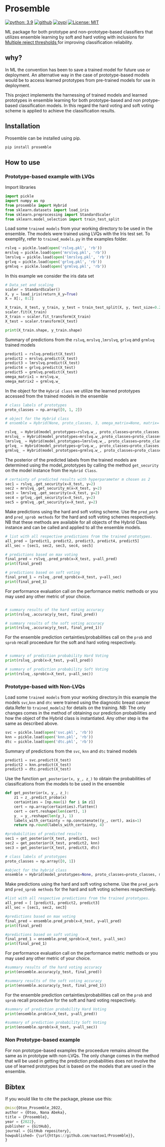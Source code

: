 # Prosemble
[![python: 3.9](https://img.shields.io/badge/python-3.9-blue.svg)](https://www.python.org/downloads/release/python-390/)
[![github](https://img.shields.io/badge/version-0.0.2-yellow.svg)](https://github.com/naotoo1/Prosemble)
[![pypi](https://img.shields.io/badge/pypi-0.0.2-orange.svg)](https://pypi.org/project/prosemble)
[![License: MIT](https://img.shields.io/badge/License-MIT-green.svg)](https://opensource.org/licenses/MIT)

ML package for both prototype and non-prototype-based classifiers that utilizes ensemble learning by soft and hard voting with inclusions for [Multiple reject thresholds ](https://github.com/naotoo1/prosemble) for improving classification reliability.

## why?
In ML the convention has been to save a trained model for future use or deployment. An alternative way in the case of prototype-based models would be to access learned prototypes from pre-trained models for use in deployment.

This project implements the harnessing of trained models and learned prototypes in ensemble learning for both prototype-based and non protype-based classification models. In this regard the hard voting and soft voting scheme is applied to achieve the classification results. 

## Installation
Prosemble can be installed using pip.
```python
pip install prosemble
```

## How to use
### Prototype-based example with LVQs
Import libraries
```python
import pickle
import numpy as np
from prosemble import Hybrid
from sklearn.datasets import load_iris
from sklearn.preprocessing import StandardScaler
from sklearn.model_selection import train_test_split
```
Load some ```trained models``` from your working directory to be used in the ensemble. The models were trained using LVQs with the Iris test set. To exemplify, refer to ```trained_models.py``` in the examples folder.
```python
rslvq = pickle.load(open('rslvq.pkl', 'rb'))
mrslvq = pickle.load(open('mrslvq.pkl', 'rb'))
lmrslvq = pickle.load(open('lmrslvq.pkl', 'rb'))
grlvq = pickle.load(open('grlvq.pkl', 'rb'))
grmlvq = pickle.load(open('grmlvq.pkl', 'rb'))

```
In this example we consider the iris data set
```python
# Data_set and scaling
scaler = StandardScaler()
X, y = load_iris(return_X_y=True)
X = X[:, 0:2]

X_train, X_test, y_train, y_test = train_test_split(X, y, test_size=0.2)
scaler.fit(X_train)
X_train = scaler.fit_transform(X_train)
X_test = scaler.transform(X_test)

print(X_train.shape, y_train.shape)
```
Summary of predictions from the ```rslvq```, ```mrslvq``` ,```lmrslvq```, ```grlvq``` and ```grmlvq``` trained models
```python
predict1 = rslvq.predict(X_test)
predict2 = mrslvq.predict(X_test)
predict3 = lmrslvq.predict(X_test)
predict4 = grlvq.predict(X_test)
predict5 = grmlvq.predict(X_test)
omega_matrix1 = mrslvq.w_
omega_matrix2 = grmlvq.w_
```
In the object for the ```Hybrid class``` we utilize the learned prototypes accessed from the trained models in the ensemble
```python
# class labels of prototypes
proto_classes = np.array([0, 1, 2])

# object for the Hybrid class
# ensemble = Hybrid(None, proto_classes, 3, omega_matrix=None, matrix='n')

rslvq_ = Hybrid(model_prototypes=rslvq.w_, proto_classes=proto_classes, mm=3, omega_matrix=None, matrix='n')
mrslvq_ = Hybrid(model_prototypes=mrslvq.w_,proto_classes=proto_classes, mm=3, omega_matrix=omega_matrix1, matrix='y')
lmrslvq_ = Hybrid(model_prototypes=lmrslvq.w_, proto_classes=proto_classes, mm=3, omega_matrix=None, matrix='n')
grlvq_ = Hybrid(model_prototypes=grlvq.w_, proto_classes=proto_classes,mm=3, omega_matrix=None, matrix='n')
grmlvq_ = Hybrid(model_prototypes=grmlvq.w_, proto_classes=proto_classes,mm=3, omega_matrix=None, matrix='n')
```
The posterior of the predicted labels from the trained models are determined using the model_prototypes by calling the method ```get_security``` on the model instance from the ```Hybrid Class```.
```python
# certainty of predicted results with hyperparameter m chosen as 2
sec1 = rslvq_.get_security(x=X_test, y=2)
sec2 = mrslvq_.get_security_m(x=X_test, y=2)
sec3 = lmrslvq_.get_security(x=X_test, y=2)
sec4 = grlvq_.get_security(x=X_test, y=2)
sec5 = grmlvq_.get_security(x=X_test, y=2)
```
Make predictions using the hard and soft voting scheme. Use the ```pred_porb``` and ```pred_sprob methods``` for the hard and soft voting schemes respectively.
NB that these methods are available for all objects of the Hybrid Class instance and can be called and applied to all the ensemble models.
```python
# list with all respective predictions from the trained prototypes.
all_pred = [predict1, predict2, predict3, predict4, predict5]
all_sec = [sec1, sec2, sec3, sec4, sec5]

# predictions based on max voting
final_pred = rslvq_.pred_prob(x=X_test, y=all_pred)
print(final_pred)

# predictions based on soft voting
final_pred_1 = rslvq_.pred_sprob(x=X_test, y=all_sec)
print(final_pred_1)

```
For performance evaluation call on the performance metric methods or you may used any other metric of your choice.

```python

# summary results of the hard voting accuracy
print(rslvq_.accuracy(y_test, final_pred))

# summary results of the soft voting accuracy
print(rslvq_.accuracy(y_test, final_pred_1))
```

For the ensemble prediction certainties/probabilities call on the ```prob``` and ```sprob``` recall proceedure for the soft and hard voting respectively.
```python

# summary of prediction probability Hard Voting
print(rslvq_.prob(x=X_test, y=all_pred))

# summary of prediction probability Soft Voting
print(rslvq_.sprob(x=X_test, y=all_sec))
```
### Prototype-based with Non-LVQs
Load some ```trained models``` from your working directory.In this example the models ```svc```,```knn``` and ```dtc``` were trained using the diagnostic breast cancer data.Refer to ```trained_models2``` for details on the training. NB: The only changes comes in the method of obtaining our prediction probabilities and how the object of the Hybrid class is instantiated. Any other step is the same as described above.

```python 
svc = pickle.load(open('svc.pkl', 'rb'))
knn = pickle.load(open('knn.pkl', 'rb'))
dtc = pickle.load(open('dtc.pkl', 'rb'))
```
Summary of predictions from the ```svc```, ```knn``` and ```dtc``` trained models
```python
predict1 = svc.predict(X_test)
predict2 = knn.predict(X_test)
predict3 = dtc.predict(X_test)
```
Use the function ```get_posterior(x, y_, z_)``` to obtain the probabilities of classifications from the models to be used in the ensemble
```python
def get_posterior(x, y_, z_):
    z1 = z_.predict_proba(x)
    certainties = [np.max(i) for i in z1]
    cert = np.array(certainties).flatten()
    cert = cert.reshape(len(cert), 1)
    y_ = y_.reshape(len(y_), 1)
    labels_with_certainty = np.concatenate((y_, cert), axis=1)
    return np.round(labels_with_certainty, 4)
  ```
  
```python
#probabilities of predicted results
sec1 = get_posterior(X_test, predict1, svc)
sec2 = get_posterior(X_test, predict2, knn)
sec3 = get_posterior(X_test, predict3, dtc)
```

```python
# class labels of prototypes
proto_classes = np.array([0, 1])

#object for the hybrid class
ensemble = Hybrid(model_prototypes=None, proto_classes=proto_classes, mm=2, omega_matrix=None, matrix='n')
```

Make predictions using the hard and soft voting scheme. Use the ```pred_porb``` and ```pred_sprob methods``` for the hard and soft voting schemes respectively.
```python
#list with all respective predictions from the trained prototypes.
all_pred = [ [predict1, predict2, predict3]
all_sec = [sec1, sec2, sec3]

#predictions based on max voting
final_pred = ensemble.pred_prob(x=X_test, y=all_pred)
print(final_pred)

#predictions based on soft voting
final_pred_1 = ensemble.pred_sprob(x=X_test, y=all_sec)
print(final_pred_1)
```
For performance evaluation call on the performance metric methods or you may used any other metric of your choice.
```python
#summary results of the hard voting accuracy
print(ensemble.accuracy(y_test, final_pred))

#summary results of the soft voting accuracy
print(ensemble.accuracy(y_test, final_pred_1))
```
For the ensemble prediction certainties/probabilities call on the ```prob``` and ```sprob``` recall proceedure for the soft and hard voting respectively.
```python
#summary of prediction probability Hard Voting
print(ensemble.prob(x=X_test, y=all_pred))

#summary of prediction probability Soft Voting
print(ensemble.sprob(x=X_test, y=all_sec))
```
### Non Prototype-based example
For non prototype-based examples the proceedure remains almost the same as in prototype with non-LVQs. The only change comes in the method that will be used in getting the prediction probabilities does not involve the use of learned prototypes but is based on the models that are used in the ensemble.

## Bibtex
If you would like to cite the package, please use this:
```python
@misc{Otoo_Prosemble_2022,
author = {Otoo, Nana Abeka},
title = {Prosemble},
year = {2022},
publisher = {GitHub},
journal = {GitHub repository},
howpublished= {\url{https://github.com/naotoo1/Prosemble}},
}
```



